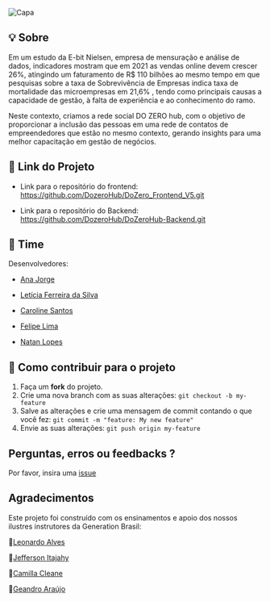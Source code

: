 ![Capa](https://i.imgur.com/PltJMuR.png)

 ## 💡 Sobre
 

Em um estudo da E-bit Nielsen, empresa de mensuração e análise de dados, indicadores mostram que em 2021 as vendas online devem crescer 26%, atingindo um faturamento de R$ 110 bilhões ao mesmo tempo em que pesquisas sobre a taxa de Sobrevivência de Empresas indica taxa de mortalidade das microempresas em 21,6% , tendo como principais causas a capacidade de gestão, à falta de experiência e ao conhecimento do ramo.

Neste contexto, criamos a rede social DO ZERO hub, com o objetivo de proporcionar a inclusão das pessoas em uma rede de contatos de empreendedores que estão no mesmo contexto, gerando insights para uma melhor capacitação em gestão de negócios.


 ## 🔗 Link do Projeto
* Link para o repositório do frontend: https://github.com/DozeroHub/DoZero_Frontend_V5.git

* Link para o repositório do Backend:  https://github.com/DozeroHub/DoZeroHub-Backend.git


 ## 👾 Time
 


Desenvolvedores:
* [Ana Jorge](https://github.com/anagjorge)

* [Letícia Ferreira da Silva](https://github.com/lefesi)

* [Caroline Santos](https://github.com/Caroline-Calixto)

* [Felipe Lima](https://github.com/Felipepereiralima)

* [Natan Lopes](https://github.com/Natxn)

 
 
 ## 💪 Como contribuir para o projeto
 

1. Faça um **fork** do projeto.
2. Crie uma nova branch com as suas alterações: `git checkout -b my-feature`
3. Salve as alterações e crie uma mensagem de commit contando o que você fez: `git commit -m "feature: My new feature"`
4. Envie as suas alterações: `git push origin my-feature`
  

## Perguntas, erros ou feedbacks ?

Por favor, insira uma [issue](https://github.com/DozeroHub/Front-End-V4/issues)



## Agradecimentos


Este projeto foi construído com os ensinamentos e apoio dos nossos ilustres instrutores da Generation Brasil: 

:star2:[Leonardo Alves](https://github.com/Leon4rdoalves)

:star2:[Jefferson Itajahy](https://github.com/Jefferson-Itajahy)

:star2:[Camilla Cleane](https://github.com/camillacleanne)

:star2:[Geandro Araújo]()


